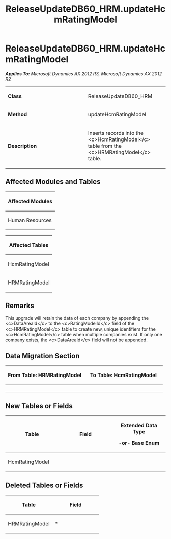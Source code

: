 ﻿---
title: ReleaseUpdateDB60_HRM.updateHcmRatingModel
TOCTitle: ReleaseUpdateDB60_HRM.updateHcmRatingModel
ms:assetid: 6735659d-6844-564c-18c9-c364cb0046ea
ms:mtpsurl: https://msdn.microsoft.com/en-us/library/JJ719239(v=AX.60)
ms:contentKeyID: 49708777
ms.date: 05/18/2015
mtps_version: v=AX.60
---

# ReleaseUpdateDB60\_HRM.updateHcmRatingModel 


_**Applies To:** Microsoft Dynamics AX 2012 R3, Microsoft Dynamics AX 2012 R2_

<table>
<colgroup>
<col style="width: 50%" />
<col style="width: 50%" />
</colgroup>
<tbody>
<tr class="odd">
<td><p><strong>Class</strong></p></td>
<td><p>ReleaseUpdateDB60_HRM</p></td>
</tr>
<tr class="even">
<td><p><strong>Method</strong></p></td>
<td><p>updateHcmRatingModel</p></td>
</tr>
<tr class="odd">
<td><p><strong>Description</strong></p></td>
<td><p>Inserts records into the &lt;c&gt;HcmRatingModel&lt;/c&gt; table from the &lt;c&gt;HRMRatingModel&lt;/c&gt; table.</p></td>
</tr>
</tbody>
</table>


## Affected Modules and Tables

<table>
<colgroup>
<col style="width: 100%" />
</colgroup>
<thead>
<tr class="header">
<th><p>Affected Modules</p></th>
</tr>
</thead>
<tbody>
<tr class="odd">
<td><p>Human Resources</p></td>
</tr>
</tbody>
</table>


<table>
<colgroup>
<col style="width: 100%" />
</colgroup>
<thead>
<tr class="header">
<th><p>Affected Tables</p></th>
</tr>
</thead>
<tbody>
<tr class="odd">
<td><p>HcmRatingModel</p></td>
</tr>
<tr class="even">
<td><p>HRMRatingModel</p></td>
</tr>
</tbody>
</table>


## Remarks

This upgrade will retain the data of each company by appending the \<c\>DataAreaId\</c\> to the \<c\>RatingModelId\</c\> field of the \<c\>HRMRatingModel\</c\> table to create new, unique identifiers for the \<c\>HcmRatingModel\</c\> table when multiple companies exist. If only one company exists, the \<c\>DataAreaId\</c\> field will not be appended.

## Data Migration Section

<table>
<colgroup>
<col style="width: 50%" />
<col style="width: 50%" />
</colgroup>
<thead>
<tr class="header">
<th><p>From Table: HRMRatingModel</p></th>
<th><p>To Table: HcmRatingModel</p></th>
</tr>
</thead>
<tbody>
<tr class="odd">
<td><p></p></td>
<td><p></p></td>
</tr>
</tbody>
</table>


## New Tables or Fields

<table>
<colgroup>
<col style="width: 33%" />
<col style="width: 33%" />
<col style="width: 33%" />
</colgroup>
<thead>
<tr class="header">
<th><p>Table</p></th>
<th><p>Field</p></th>
<th><p>Extended Data Type</p>
<p>-or- Base Enum</p></th>
</tr>
</thead>
<tbody>
<tr class="odd">
<td><p>HcmRatingModel</p></td>
<td><p></p></td>
<td><p></p></td>
</tr>
</tbody>
</table>


## Deleted Tables or Fields

<table>
<colgroup>
<col style="width: 50%" />
<col style="width: 50%" />
</colgroup>
<thead>
<tr class="header">
<th><p>Table</p></th>
<th><p>Field</p></th>
</tr>
</thead>
<tbody>
<tr class="odd">
<td><p>HRMRatingModel</p></td>
<td><p>*</p></td>
</tr>
</tbody>
</table>

  


